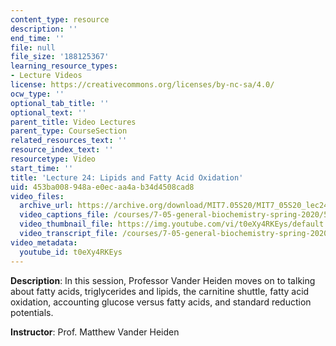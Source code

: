```yaml
---
content_type: resource
description: ''
end_time: ''
file: null
file_size: '188125367'
learning_resource_types:
- Lecture Videos
license: https://creativecommons.org/licenses/by-nc-sa/4.0/
ocw_type: ''
optional_tab_title: ''
optional_text: ''
parent_title: Video Lectures
parent_type: CourseSection
related_resources_text: ''
resource_index_text: ''
resourcetype: Video
start_time: ''
title: 'Lecture 24: Lipids and Fatty Acid Oxidation'
uid: 453ba008-948a-e0ec-aa4a-b34d4508cad8
video_files:
  archive_url: https://archive.org/download/MIT7.05S20/MIT7_05S20_lec24_300k.mp4
  video_captions_file: /courses/7-05-general-biochemistry-spring-2020/5c9254448bcb5215acddcc6f06e701ec_t0eXy4RKEys.vtt
  video_thumbnail_file: https://img.youtube.com/vi/t0eXy4RKEys/default.jpg
  video_transcript_file: /courses/7-05-general-biochemistry-spring-2020/6d65bcff167dc1227d66e4d3d4affdde_t0eXy4RKEys.pdf
video_metadata:
  youtube_id: t0eXy4RKEys
---
```


**Description**: In this session, Professor Vander Heiden moves on to talking about fatty acids, triglycerides and lipids, the carnitine shuttle, fatty acid oxidation, accounting glucose versus fatty acids, and standard reduction potentials. 

**Instructor**: Prof. Matthew Vander Heiden

